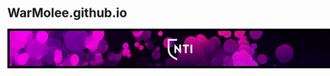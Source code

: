 # WarMolee.github.io

<div style="background-color: black; height: 90px; min-width: 830px; ">
<img src="img/NTiBanner.png" alt="ntiBanner;" style = "
height: 80px;
border: black solid 5px;">
</div>